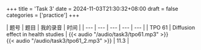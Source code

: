 +++
title = 'Task 3'
date = 2024-11-03T21:30:32+08:00
draft = false 
categories = ['practice']
+++

| 题号 | 题目 | 我的录音 | 时间 | 
| --- | --- | --- | --- | --- |
| TPO 61 | Diffusion effect in health studies | {{< audio "/audio/task3/tpo61.mp3" >}}<br>{{< audio "/audio/task3/tpo61_2.mp3" >}} | 11.3 |
